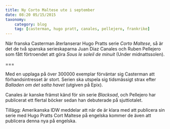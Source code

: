 ```yaml
---
title: Ny Corto Maltese ute i september
date: 08:20 05/15/2015
taxonomy:
    category: blog
    tag: [casterman, hugo pratt, canales, pellejero, frankrike]
---
```


När franska Casterman återlanserar Hugo Pratts serie _Corto Maltese_, så är det de två spanska serieskaparna Juan Diaz Canales och Ruben Pellejero som fått förtroendet att göra _Sous le soleil de  minuit_ (Under midnattssolen).

===


Med en upplaga på över 300000 exemplar förväntar sig Casterman att förhandsintresset är stort. Serien ska utspela sig tidsmässigt strax efter _Balladen om det salta havet_ (utgiven på Epix).

Canales är kanske främst känd för sin serie _Blacksad_, och Pellejero har publicerat ett flertal böcker sedan han debuterade på sjuttiotalet.

Tillägg: Amerikanska IDW meddelar att när de är klara med att publicera sin serie med Hugo Pratts Cort Maltese på engelska kommer de även att publicera denna nya på engelska.

